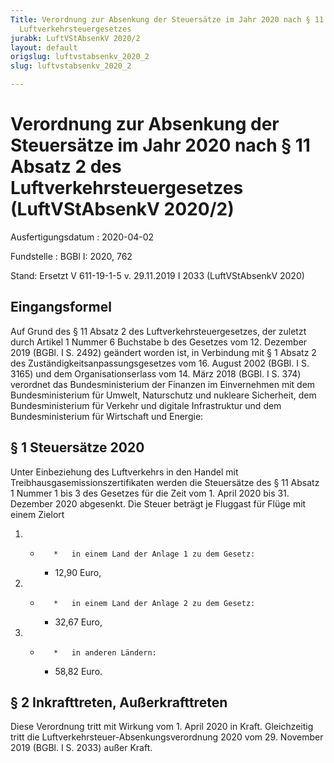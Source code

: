 ```yaml
---
Title: Verordnung zur Absenkung der Steuersätze im Jahr 2020 nach § 11 Absatz 2 des
  Luftverkehrsteuergesetzes
jurabk: LuftVStAbsenkV 2020/2
layout: default
origslug: luftvstabsenkv_2020_2
slug: luftvstabsenkv_2020_2

---
```


# Verordnung zur Absenkung der Steuersätze im Jahr 2020 nach § 11 Absatz 2 des Luftverkehrsteuergesetzes (LuftVStAbsenkV 2020/2)

Ausfertigungsdatum
:   2020-04-02

Fundstelle
:   BGBl I: 2020, 762

Stand: Ersetzt V 611-19-1-5 v. 29.11.2019 I 2033 (LuftVStAbsenkV 2020)

## Eingangsformel

Auf Grund des § 11 Absatz 2 des Luftverkehrsteuergesetzes, der zuletzt durch Artikel 1 Nummer 6 Buchstabe b des Gesetzes vom 12. Dezember 2019 (BGBl. I S. 2492) geändert worden ist, in Verbindung mit § 1 Absatz 2 des Zuständigkeitsanpassungsgesetzes vom 16. August 2002 (BGBl. I S. 3165) und dem Organisationserlass vom 14. März 2018 (BGBl. I S. 374) verordnet das Bundesministerium der Finanzen im Einvernehmen mit dem Bundesministerium für Umwelt, Naturschutz und nukleare Sicherheit, dem Bundesministerium für Verkehr und digitale Infrastruktur und dem Bundesministerium für Wirtschaft und Energie:


## § 1 Steuersätze 2020

Unter Einbeziehung des Luftverkehrs in den Handel mit Treibhausgasemissionszertifikaten werden die Steuersätze des § 11 Absatz 1 Nummer 1 bis 3 des Gesetzes für die Zeit vom 1. April 2020 bis 31. Dezember 2020 abgesenkt. Die Steuer beträgt je Fluggast für Flüge mit einem Zielort

1.
    *        *   in einem Land der Anlage 1 zu dem Gesetz:

        *   12,90 Euro,





2.
    *        *   in einem Land der Anlage 2 zu dem Gesetz:

        *   32,67 Euro,





3.
    *        *   in anderen Ländern:

        *   58,82 Euro.








## § 2 Inkrafttreten, Außerkrafttreten

Diese Verordnung tritt mit Wirkung vom 1. April 2020 in Kraft. Gleichzeitig tritt die Luftverkehrsteuer-Absenkungsverordnung 2020 vom 29. November 2019 (BGBl. I S. 2033) außer Kraft.

